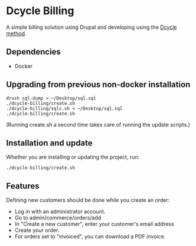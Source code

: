 Dcycle Billing
==============

A simple billing solution using Drupal and developing using the
[Dcycle method](http://dcycleproject.org/).

Dependencies
-----

 * Docker

Upgrading from previous non-docker installation
-----

    drush sql-dump > ~/Desktop/sql.sql
    ./dcycle-billing/create.sh
    ./dcycle-billing/sqlc.sh < ~/Desktop/sql.sql
    ./dcycle-billing/create.sh

(Running create.sh a second time takes care of running the update scripts.)

Installation and update
------------

Whether you are installing or updating the project, run:

    ./dcycle-billing/create.sh

Features
--------

Defining new customers should be done while you create an order:

 * Log in with an administrator account.
 * Go to admin/commerce/orders/add
 * In "Create a new customer", enter your customer's email address
 * Create your order.
 * For orders set to "invoiced", you can download a PDF invoice.
